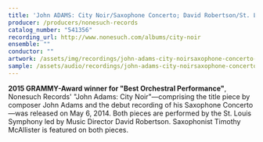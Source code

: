 ```yaml
---
title: 'John ADAMS: City Noir/Saxophone Concerto; David Robertson/St. Louis Symphony'
producer: /producers/nonesuch-records
catalog_number: "541356"
recording_url: http://www.nonesuch.com/albums/city-noir
ensemble: ""
conductor: ""
artwork: /assets/img/recordings/john-adams-city-noirsaxophone-concerto-david-robertsonst-louis-symphony.jpg
sample: /assets/audio/recordings/john-adams-city-noirsaxophone-concerto-david-robertsonst-louis-symphony.mp3
---
```

**2015 GRAMMY-Award winner for "Best Orchestral Performance"**, Nonesuch Records' "John Adams: City Noir"—comprising the title piece by composer John Adams and the debut recording of his Saxophone Concerto—was released on May 6, 2014. Both pieces are performed by the St. Louis Symphony led by Music Director David Robertson. Saxophonist Timothy McAllister is featured on both pieces.